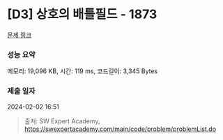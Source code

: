 # [D3] 상호의 배틀필드 - 1873 

[문제 링크](https://swexpertacademy.com/main/code/problem/problemDetail.do?contestProbId=AV5LyE7KD2ADFAXc) 

### 성능 요약

메모리: 19,096 KB, 시간: 119 ms, 코드길이: 3,345 Bytes

### 제출 일자

2024-02-02 16:51



> 출처: SW Expert Academy, https://swexpertacademy.com/main/code/problem/problemList.do